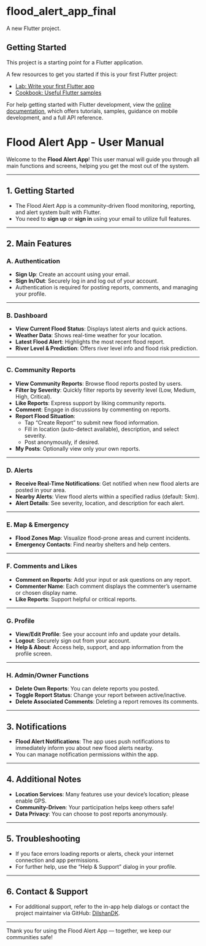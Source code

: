 # flood_alert_app_final

A new Flutter project.

## Getting Started

This project is a starting point for a Flutter application.

A few resources to get you started if this is your first Flutter project:

- [Lab: Write your first Flutter app](https://docs.flutter.dev/get-started/codelab)
- [Cookbook: Useful Flutter samples](https://docs.flutter.dev/cookbook)

For help getting started with Flutter development, view the
[online documentation](https://docs.flutter.dev/), which offers tutorials,
samples, guidance on mobile development, and a full API reference.




# Flood Alert App - User Manual

Welcome to the **Flood Alert App**! This user manual will guide you through all main functions and screens, helping you get the most out of the system.

---

## 1. Getting Started

- The Flood Alert App is a community-driven flood monitoring, reporting, and alert system built with Flutter.
- You need to **sign up** or **sign in** using your email to utilize full features.

---

## 2. Main Features

### A. Authentication

- **Sign Up**: Create an account using your email.
- **Sign In/Out**: Securely log in and log out of your account.
- Authentication is required for posting reports, comments, and managing your profile.

---

### B. Dashboard

- **View Current Flood Status**: Displays latest alerts and quick actions.
- **Weather Data**: Shows real-time weather for your location.
- **Latest Flood Alert**: Highlights the most recent flood report.
- **River Level & Prediction**: Offers river level info and flood risk prediction.

---

### C. Community Reports

- **View Community Reports**: Browse flood reports posted by users.
- **Filter by Severity**: Quickly filter reports by severity level (Low, Medium, High, Critical).
- **Like Reports**: Express support by liking community reports.
- **Comment**: Engage in discussions by commenting on reports.
- **Report Flood Situation**:
  - Tap “Create Report” to submit new flood information.
  - Fill in location (auto-detect available), description, and select severity.
  - Post anonymously, if desired.
- **My Posts**: Optionally view only your own reports.

---

### D. Alerts

- **Receive Real-Time Notifications**: Get notified when new flood alerts are posted in your area.
- **Nearby Alerts**: View flood alerts within a specified radius (default: 5km).
- **Alert Details**: See severity, location, and description for each alert.

---

### E. Map & Emergency

- **Flood Zones Map**: Visualize flood-prone areas and current incidents.
- **Emergency Contacts**: Find nearby shelters and help centers.

---

### F. Comments and Likes

- **Comment on Reports**: Add your input or ask questions on any report.
- **Commenter Name**: Each comment displays the commenter’s username or chosen display name.
- **Like Reports**: Support helpful or critical reports.

---

### G. Profile

- **View/Edit Profile**: See your account info and update your details.
- **Logout**: Securely sign out from your account.
- **Help & About**: Access help, support, and app information from the profile screen.

---

### H. Admin/Owner Functions

- **Delete Own Reports**: You can delete reports you posted.
- **Toggle Report Status**: Change your report between active/inactive.
- **Delete Associated Comments**: Deleting a report removes its comments.

---

## 3. Notifications

- **Flood Alert Notifications**: The app uses push notifications to immediately inform you about new flood alerts nearby.
- You can manage notification permissions within the app.

---

## 4. Additional Notes

- **Location Services**: Many features use your device’s location; please enable GPS.
- **Community-Driven**: Your participation helps keep others safe!
- **Data Privacy**: You can choose to post reports anonymously.

---

## 5. Troubleshooting

- If you face errors loading reports or alerts, check your internet connection and app permissions.
- For further help, use the “Help & Support” dialog in your profile.

---

## 6. Contact & Support

- For additional support, refer to the in-app help dialogs or contact the project maintainer via GitHub: [DilshanDK](https://github.com/DilshanDK).

---

Thank you for using the Flood Alert App — together, we keep our communities safe!
